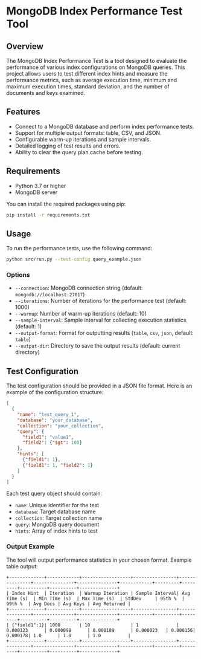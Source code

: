 # MongoDB Index Performance Test Tool

## Overview

The MongoDB Index Performance Test is a tool designed to evaluate the performance of various index configurations on MongoDB queries. This project allows users to test different index hints and measure the performance metrics, such as average execution time, minimum and maximum execution times, standard deviation, and the number of documents and keys examined.

## Features

- Connect to a MongoDB database and perform index performance tests.
- Support for multiple output formats: table, CSV, and JSON.
- Configurable warm-up iterations and sample intervals.
- Detailed logging of test results and errors.
- Ability to clear the query plan cache before testing.

## Requirements

- Python 3.7 or higher
- MongoDB server

You can install the required packages using pip:
```bash
pip install -r requirements.txt
```

## Usage

To run the performance tests, use the following command:

```bash
python src/run.py --test-config query_example.json
```

### Options

- `--connection`: MongoDB connection string (default: `mongodb://localhost:27017`)
- `--iterations`: Number of iterations for the performance test (default: 1000)
- `--warmup`: Number of warm-up iterations (default: 10)
- `--sample-interval`: Sample interval for collecting execution statistics (default: 1)
- `--output-format`: Format for outputting results (`table`, `csv`, `json`, default: `table`)
- `--output-dir`: Directory to save the output results (default: current directory)

## Test Configuration

The test configuration should be provided in a JSON file format. Here is an example of the configuration structure:

```json
[
  {
    "name": "test_query_1",
    "database": "your_database",
    "collection": "your_collection",
    "query": {
      "field1": "value1",
      "field2": {"$gt": 100}
    },
    "hints": [
      {"field1": 1},
      {"field1": 1, "field2": 1}
    ]
  }
]
```

Each test query object should contain:
- `name`: Unique identifier for the test
- `database`: Target database name
- `collection`: Target collection name
- `query`: MongoDB query document
- `hints`: Array of index hints to test

### Output Example

The tool will output performance statistics in your chosen format. Example table output:

```
+-------------+------------+------------------+----------------+---------------+---------------+---------------+------------+---------+---------+----------+----------+--------------+
| Index Hint  | Iteration  | Warmup Iteration | Sample Interval| Avg Time (s)  | Min Time (s)  | Max Time (s)  | StdDev     | 95th %  | 99th %  | Avg Docs | Avg Keys | Avg Returned |
+-------------+------------+------------------+----------------+---------------+---------------+---------------+------------+---------+---------+----------+----------+--------------+
| {"field1":1}| 1000       | 10               | 1              | 0.000123      | 0.000098      | 0.000189      | 0.000023   | 0.000156| 0.000178| 1.0      | 1.0      | 1.0          |
+-------------+------------+------------------+----------------+---------------+---------------+---------------+------------+---------+---------+----------+----------+--------------+
```

